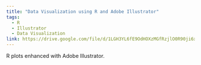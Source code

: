```yaml
---
title: "Data Visualization using R and Adobe Illustrator"
tags:
  - R
  - Illustrator
  - Data Visualization
link: https://drive.google.com/file/d/1LGH3YL6fE9OdHOXzMGfRzjlO0R90ji6x/view?usp=sharing
---
```

R plots enhanced with Adobe Illustrator.



